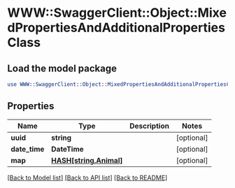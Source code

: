 # WWW::SwaggerClient::Object::MixedPropertiesAndAdditionalPropertiesClass

## Load the model package
```perl
use WWW::SwaggerClient::Object::MixedPropertiesAndAdditionalPropertiesClass;
```

## Properties
Name | Type | Description | Notes
------------ | ------------- | ------------- | -------------
**uuid** | **string** |  | [optional] 
**date_time** | **DateTime** |  | [optional] 
**map** | [**HASH[string,Animal]**](Animal.md) |  | [optional] 

[[Back to Model list]](../README.md#documentation-for-models) [[Back to API list]](../README.md#documentation-for-api-endpoints) [[Back to README]](../README.md)



